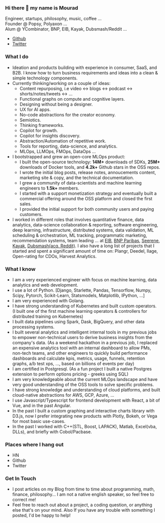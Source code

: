 ### Hi there 👋 my name is Mourad

Engineer, startups, philosophy, music, coffee ...\
Founder @ Popsy, Polyaxon ...\
Alum @ YCombinator, BNP, EIB, Kayak, Dubsmash/Reddit ...

- [Github](https://github.com/mmourafiq)
- [Twitter](https://twitter.com/mmourafiq)

### What I do

- Ideation and products building with experience in consumer, SaaS, and B2B. I know how to turn business requirements and ideas into a clean & simple technology components.
- Currently thinking/working on a couple of ideas:
  - Content repurposing, i.e video <-> blogs <-> podcast <-> shorts/notes/tweets <-> ...
  - Functional graphs on compute and cognitive layers.
  - Designing without being a designer.
  - UX for AI apps.
  - No-code abstractions for the creator economy.
  - Semiotics.
  - Thinking frameworks.
  - Copilot for growth.
  - Copilot for insights discovery.
  - Abstraction/Automation of repetitive work.
  - Tools for reporting, data-science, and analytics.
  - MLOps, LLMOps, FMOps, DataOps ...
- I bootstrapped and grew an open-core MLOps product:
  - I built the open-source technology: **14M+** downloads of SDKs, **25M+** downloads of Docker tools, and **4.2k+** Github stars in the OSS repos.
  - I wrote the initial blog posts, release notes, annoucements content, marketing site & copy, and the technical documentation.
  - I grew a community of data-scientists and machine learning engineers to **1.5k+** members.
  - I started with a support monetization strategy and eventually built a commercial offering around the OSS platform and closed the first sales.
  - I provided the initial support for both community users and paying customers.
- I worked in different roles that involves quantitative finance, data analytics, data-science collaboration & reporting, software engineering, deep learning, infrastructure, distributed systems, data validation, ML scheduling & orchestration, ML tracking, programmatic marketing, recommendation systems, team leading … at [EIB](https://www.eib.org/en/index.htm), [BNP Paribas](https://group.bnpparibas/en/), [Seerene](https://www.seerene.com/), [Kayak](https://www.kayak.com/), [Dubsmash(acq. Reddit)](https://www.reddit.com/). I also have a long list of projects that I started and spent a significant amount of time on: Plangr, Deedel, Ilage, Open-rating for CDOs, Harvest Analytics.

### What I know

- I am a very experienced engineer with focus on machine learning, data analytics and web development.
- I use a lot of Python. [Django, Starlette, Pandas, Tensorflow, Numpy, Scipy, Pytorch, Scikit-Learn, Statsmodels, Matplotlib, IPython, ...]
- I am very experienced with Golang.
- I have strong understanding of Kubernetes and built custom operators. (I built one of the first machine learning operators & controllers for distributed training on Kubernetes)
- I built data pipelines using Spark, Dask, BigQuery, and other data processing systems.
- I built several analytics and intelligent internal tools in my previous jobs to empower non-technical users to derive business insights from the company's data. (As a weekend hackathon in a previous job, I replaced an expensive analytics tool with an internal dashboard to allow PMs, non-tech teams, and other engineers to quickly build performance dashboards and calculate kpis, metrics, usage, funnels, retention graphs, a/b test xps, …, based on billions of events per day)
- I am certified in Postgresql. (As a fun project I built a native Postgres extension to perform options pricing - greeks using SQL)
- I am very knowledgeable about the current MLOps landscape and have very good understanding of the OSS tools to solve specific problems.
- I have strong knowledge and understanding of cloud platforms, and built cloud-native abstractions for AWS, GCP, Azure, …
- I use Javascript/Typescript for frontend development with React, a bit of Vue, and in the past Angular.
- In the past I built a custom graphing and interactive charts library with D3.js, now I prefer integrating new products with Plotly, Bokeh, or Vega for most basic use-cases.
- In the past I worked with C++(STL, Boost, LAPACK), Matlab, Excel(vba, DLLs), and briefly with Cobol/Pacbase.

### Places where I hang out

- HN
- Github
- Twitter

### Get In Touch

- I post articles on my Blog from time to time about programming, math, finance, philosophy… I am not a native english speaker, so feel free to correct me!
- Feel free to reach out about a project, a coding question, or anything else that's on your mind. Also If you have any trouble with something I posted, I'd be happy to help!

